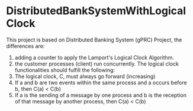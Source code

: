 # DistributedBankSystemWithLogicalClock
This project is based on Distributed Banking System (gPRC) Project, the differences are:
1. adding a counter to apply the Lamport's Logical Clock Algorithm.
2. the customer processes (client) run concurrently.
The logical clock functionalities should fulfill the following:
1. The logical clock, C, must always go forward (increasing)
2. If a and b are two events within the same process and a
 occurs before b, then C(a) < C(b)
3.  If a is the sending of a message by one process and b is the reception of that message by another process, then C(a) < C(b)
